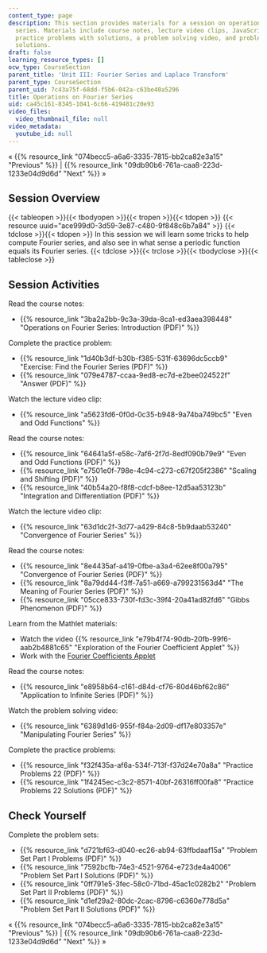 ```yaml
---
content_type: page
description: This section provides materials for a session on operations on Fourier
  series. Materials include course notes, lecture video clips, JavaScript Mathlets,
  practice problems with solutions, a problem solving video, and problem sets with
  solutions.
draft: false
learning_resource_types: []
ocw_type: CourseSection
parent_title: 'Unit III: Fourier Series and Laplace Transform'
parent_type: CourseSection
parent_uid: 7c43a75f-68dd-f5b6-042a-c63be40a5296
title: Operations on Fourier Series
uid: ca45c161-8345-1041-6c66-419481c20e93
video_files:
  video_thumbnail_file: null
video_metadata:
  youtube_id: null
---
```

« {{% resource_link "074becc5-a6a6-3335-7815-bb2ca82e3a15" "Previous" %}} | {{% resource_link "09db90b6-761a-caa8-223d-1233e04d9d6d" "Next" %}} »

## Session Overview

{{< tableopen >}}{{< tbodyopen >}}{{< tropen >}}{{< tdopen >}}
{{< resource uuid="ace999d0-3d59-3e87-c480-9f848c6b7a84" >}}
{{< tdclose >}}{{< tdopen >}}
In this session we will learn some tricks to help compute Fourier series, and also see in what sense a periodic function equals its Fourier series.
{{< tdclose >}}{{< trclose >}}{{< tbodyclose >}}{{< tableclose >}}

## Session Activities

Read the course notes:

- {{% resource_link "3ba2a2bb-9c3a-39da-8ca1-ed3aea398448" "Operations on Fourier Series: Introduction (PDF)" %}}

Complete the practice problem:

- {{% resource_link "1d40b3df-b30b-f385-531f-63696dc5ccb9" "Exercise: Find the Fourier Series (PDF)" %}}
- {{% resource_link "079e4787-ccaa-9ed8-ec7d-e2bee024522f" "Answer (PDF)" %}}

Watch the lecture video clip:

- {{% resource_link "a5623fd6-0f0d-0c35-b948-9a74ba749bc5" "Even and Odd Functions" %}}

Read the course notes:

- {{% resource_link "64641a5f-e58c-7af6-2f7d-8edf090b79e9" "Even and Odd Functions (PDF)" %}}
- {{% resource_link "e7501e0f-798e-4c94-c273-c67f205f2386" "Scaling and Shifting (PDF)" %}}
- {{% resource_link "40b54a20-f8f8-cdcf-b8ee-12d5aa53123b" "Integration and Differentiation (PDF)" %}}

Watch the lecture video clip:

- {{% resource_link "63d1dc2f-3d77-a429-84c8-5b9daab53240" "Convergence of Fourier Series" %}}

Read the course notes:

- {{% resource_link "8e4435af-a419-0fbe-a3a4-62ee8f00a795" "Convergence of Fourier Series (PDF)" %}}
- {{% resource_link "8a79dd44-f3ff-7a51-a669-a799231563d4" "The Meaning of Fourier Series (PDF)" %}}
- {{% resource_link "05cce833-730f-fd3c-39f4-20a41ad82fd6" "Gibbs Phenomenon (PDF)" %}}

Learn from the Mathlet materials:

- Watch the video {{% resource_link "e79b4f74-90db-20fb-99f6-aab2b4881c65" "Exploration of the Fourier Coefficient Applet" %}}
- Work with the [Fourier Coefficients Applet](/ans7870/18/18.03SC/fourierCoefficients.html)

Read the course notes:

- {{% resource_link "e8958b64-c161-d84d-cf76-80d46bf62c86" "Application to Infinite Series (PDF)" %}}

Watch the problem solving video:

- {{% resource_link "6389d1d6-955f-f84a-2d09-df17e803357e" "Manipulating Fourier Series" %}}

Complete the practice problems:

- {{% resource_link "f32f435a-af6a-534f-713f-f37d24e70a8a" "Practice Problems 22 (PDF)" %}}
- {{% resource_link "1f4245ec-c3c2-8571-40bf-26316ff00fa8" "Practice Problems 22 Solutions (PDF)" %}}

## Check Yourself

Complete the problem sets:

- {{% resource_link "d721bf63-d040-ec26-ab94-63ffbdaaf15a" "Problem Set Part I Problems (PDF)" %}}
- {{% resource_link "7592bcfb-74e3-4521-9764-e723de4a4006" "Problem Set Part I Solutions (PDF)" %}}
- {{% resource_link "0ff791e5-3fec-58c0-71bd-45ac1c0282b2" "Problem Set Part II Problems (PDF)" %}}
- {{% resource_link "d1ef29a2-80dc-2cac-8796-c6360e778d5a" "Problem Set Part II Solutions (PDF)" %}}

« {{% resource_link "074becc5-a6a6-3335-7815-bb2ca82e3a15" "Previous" %}} | {{% resource_link "09db90b6-761a-caa8-223d-1233e04d9d6d" "Next" %}} »